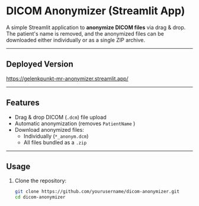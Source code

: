 # DICOM Anonymizer (Streamlit App)

A simple Streamlit application to **anonymize DICOM files** via drag & drop.  
The patient's name is removed, and the anonymized files can be downloaded either individually or as a single ZIP archive.

---

## Deployed Version
https://gelenkpunkt-mr-anonymizer.streamlit.app/

---

## Features
- Drag & drop DICOM (`.dcm`) file upload
- Automatic anonymization (removes `PatientName` )
- Download anonymized files:
  - Individually (`*_anonym.dcm`)
  - All files bundled as a `.zip`

---

## Usage
1. Clone the repository:
   ```bash
   git clone https://github.com/yourusername/dicom-anonymizer.git
   cd dicom-anonymizer

